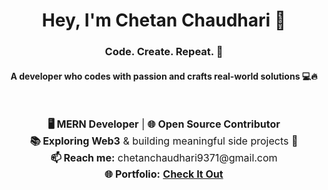 <h1 align="center">Hey, I'm <strong>Chetan Chaudhari</strong> 👋</h1>
<h3 align="center">Code. Create. Repeat. 🚀</h3>
<h4 align="center">A developer who codes with passion and crafts real-world solutions 💻🔥</h4>

<br/>

<div align="center">
  <ul style="list-style: none; padding: 0; font-size: 16px;">
    <li><strong>🖥 MERN Developer</strong> | <strong>🌐 Open Source Contributor</strong></li>
    <li><strong>📚 Exploring Web3</strong> & building meaningful side projects 🚀</li>
    <li><strong>📫 Reach me:</strong> chetanchaudhari9371@gmail.com</li>
    <li><strong>🌐 Portfolio:</strong> <a href="[https://vrplaced.ai](https://chetan-black.vercel.app/)" target="_blank"><strong>Check It Out</strong></a></li>
  </ul>
</div>
